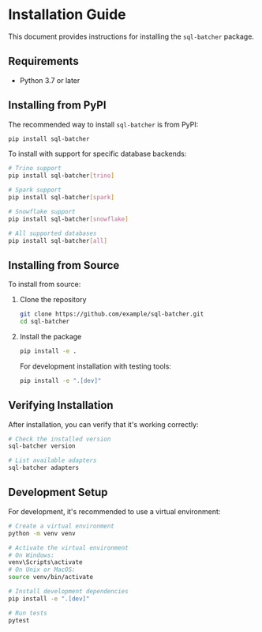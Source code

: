 # Installation Guide

This document provides instructions for installing the `sql-batcher` package.

## Requirements

- Python 3.7 or later

## Installing from PyPI

The recommended way to install `sql-batcher` is from PyPI:

```bash
pip install sql-batcher
```

To install with support for specific database backends:

```bash
# Trino support
pip install sql-batcher[trino]

# Spark support
pip install sql-batcher[spark]

# Snowflake support
pip install sql-batcher[snowflake]

# All supported databases
pip install sql-batcher[all]
```

## Installing from Source

To install from source:

1. Clone the repository
   ```bash
   git clone https://github.com/example/sql-batcher.git
   cd sql-batcher
   ```

2. Install the package
   ```bash
   pip install -e .
   ```

   For development installation with testing tools:
   ```bash
   pip install -e ".[dev]"
   ```

## Verifying Installation

After installation, you can verify that it's working correctly:

```bash
# Check the installed version
sql-batcher version

# List available adapters
sql-batcher adapters
```

## Development Setup

For development, it's recommended to use a virtual environment:

```bash
# Create a virtual environment
python -m venv venv

# Activate the virtual environment
# On Windows:
venv\Scripts\activate
# On Unix or MacOS:
source venv/bin/activate

# Install development dependencies
pip install -e ".[dev]"

# Run tests
pytest
```